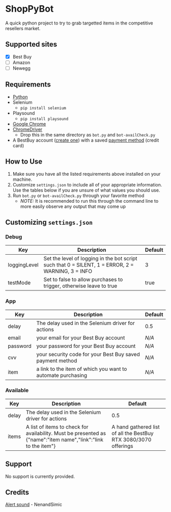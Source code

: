 # ShopPyBot

A quick python project to try to grab targetted items in the competitive resellers market.

## Supported sites
- [x] Best Buy
- [ ] Amazon
- [ ] Newegg
## Requirements

- [Python](https://www.python.org/downloads/)
- Selenium
     - `pip install selenium`
- Playsound
     - `pip install playsound`
- [Google Chrome](https://chrome.google.com)
- [ChromeDriver](https://chromedriver.chromium.org/downloads)
     - Drop this in the same directory as `bot.py` and `bot-availCheck.py`
- A BestBuy account ([create one](https://www.bestbuy.com/identity/global/createAccount)) with a saved [payment method](https://www.bestbuy.com/profile/c/billinginfo/cc) (credit card)

## How to Use

1. Make sure you have all the listed requirements above installed on your machine.
2. Customize `settings.json` to include all of your appropriate information. Use the tables below if you are unsure of what values you should use.
3. Run `bot.py` or `bot-availCheck.py` through your favorite method
     - *NOTE:* It is recommended to run this through the command line to more easily observe any output that may come up

## Customizing `settings.json`

### Debug

|Key|Description| Default |
| --- | --- | --- |
|loggingLevel|Set the level of logging in the bot script such that 0 = SILENT, 1 = ERROR, 2 = WARNING, 3 = INFO| 3 |
|testMode|Set to false to allow purchases to trigger, otherwise leave to true| true |

### App

|Key|Description| Default |
| --- | --- | --- |
|delay|The delay used in the Selenium driver for actions| 0.5 |
|email| your email for your Best Buy account | *N/A* |
|password| your password for your Best Buy account | *N/A* |
|cvv| your security code for your Best Buy saved payment method | *N/A* |
|item | a link to the item of which you want to automate purchasing | *N/A* |

### Available

|Key|Description| Default |
| --- | --- | --- |
|delay|The delay used in the Selenium driver for actions| 0.5 |
|items|A list of items to check for availability. Must be presented as {"name":"item name","link":"link to the item"}| A hand gathered list of all the BestBuy RTX 3080/3070 offerings|

## Support

No support is currently provided.

## Credits

[Alert sound](https://opengameart.org/content/picked-coin-echo-2) - NenandSimic